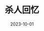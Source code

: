 ---
layout: page
title: 杀人回忆
description: >
  看完了以后感觉脑子里嗡嗡的，太震撼、太惊悚了。悬案只是电影的一部分，穿插其中的时代背景也非常具有现实意义。大部分的案子最后是悬案，大部分的凶手看起来就是普通人。导演不愧是现实主义题材的高手，和《寄生虫》一样，后劲太大了。
category: 电影
img: assets/img/movie/2023/sha_ren_hui_yi.webp
star: 5
date: 2023-10-01
---